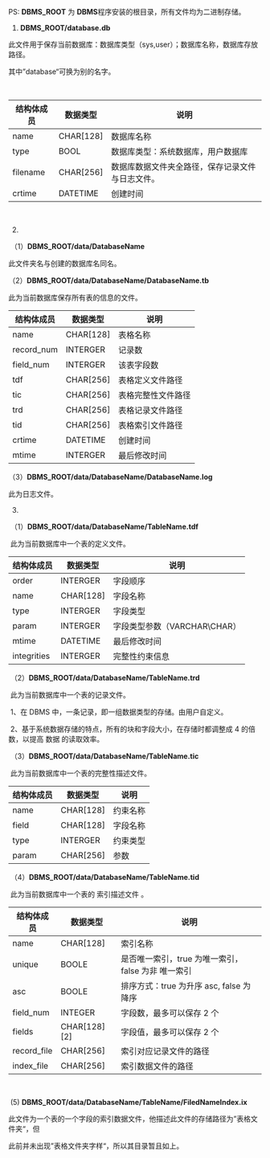 PS: **DBMS_ROOT** 为 **DBMS**程序安装的根目录，所有文件均为二进制存储。

1. **DBMS_ROOT/database.db**

此文件用于保存当前数据库：数据库类型（sys,user）；数据库名称，数据库存放路径。

其中”database“可换为别的名字。

​          

| 结构体成员 | 数据类型  | 说明                                              |
| ---------- | --------- | ------------------------------------------------- |
| name       | CHAR[128] | 数据库名称                                        |
| type       | BOOL      | 数据库类型：系统数据库，用户数据库                |
| filename   | CHAR[256] | 数据库数据文件夹全路径，保存记录文件 与日志文件。 |
| crtime     | DATETIME  | 创建时间                                          |

​           

  2.

​       （1）**DBMS_ROOT/data/DatabaseName**

   此文件夹名与创建的数据库名同名。

​       （2）**DBMS_ROOT/data/DatabaseName/DatabaseName.tb**

   此为当前数据库保存所有表的信息的文件。

  

| 结构体成员 | 数据类型  | 说明               |
| ---------- | --------- | ------------------ |
| name       | CHAR[128] | 表格名称           |
| record_num | INTERGER  | 记录数             |
| field_num  | INTERGER  | 该表字段数         |
| tdf        | CHAR[256] | 表格定义文件路径   |
| tic        | CHAR[256] | 表格完整性文件路径 |
| trd        | CHAR[256] | 表格记录文件路径   |
| tid        | CHAR[256] | 表格索引文件路径   |
| crtime     | DATETIME  | 创建时间           |
| mtime      | INTERGER  | 最后修改时间       |

​        （3）**DBMS_ROOT/data/DatabaseName/DatabaseName.log**

   此为日志文件。

3.

​        （1）**DBMS_ROOT/data/DatabaseName/TableName.tdf** 

​    此为当前数据库中一个表的定义文件。

| 结构体成员  | 数据类型  | 说明                         |
| ----------- | --------- | ---------------------------- |
| order       | INTERGER  | 字段顺序                     |
| name        | CHAR[128] | 字段名称                     |
| type        | INTERGER  | 字段类型                     |
| param       | INTERGER  | 字段类型参数（VARCHAR\CHAR） |
| mtime       | DATETIME  | 最后修改时间                 |
| integrities | INTERGER  | 完整性约束信息               |

​        （2）**DBMS_ROOT/data/DatabaseName/TableName.trd**

​    此为当前数据库中一个表的记录文件。

​      1、在 DBMS 中，一条记录，即一组数据类型的存储。由用户自定义。

​      2、基于系统数据存储的特点，所有的块和字段大小，在存储时都调整成 4 的倍数，以提高 数据  的读取效率。  

​        （3）**DBMS_ROOT/data/DatabaseName/TableName.tic**

​    此为当前数据库中一个表的完整性描述文件。 

| 结构体成员 | 数据类型  | 说明     |
| ---------- | --------- | -------- |
| name       | CHAR[128] | 约束名称 |
| field      | CHAR[128] | 字段名称 |
| type       | INTERGER  | 约束类型 |
| param      | CHAR[256] | 参数     |

​        （4）**DBMS_ROOT/data/DatabaseName/TableName.tid**

​    此为当前数据库中一个表的 索引描述文件  。

   

| 结构体成员  | 数据类型     | 说明                                               |
| ----------- | ------------ | -------------------------------------------------- |
| name        | CHAR[128]    | 索引名称                                           |
| unique      | BOOLE        | 是否唯一索引，true 为唯一索引，false 为非 唯一索引 |
| asc         | BOOLE        | 排序方式：true 为升序 asc, false 为降序            |
| field_num   | INTEGER      | 字段数，最多可以保存 2 个                          |
| fields      | CHAR[128][2] | 字段值，最多可以保存 2 个                          |
| record_file | CHAR[256]    | 索引对应记录文件的路径                             |
| index_file  | CHAR[256]    | 索引数据文件的路径                                 |

​               

​     (5)  **DBMS_ROOT/data/DatabaseName/TableName/FiledNameIndex.ix**

此文件为一个表的一个字段的索引数据文件，他描述此文件的存储路径为”表格文件夹“，但

此前并未出现”表格文件夹字样“，所以其目录暂且如上。